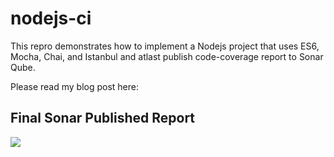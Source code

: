 # nodejs-ci

This repro demonstrates how to implement a Nodejs project that uses ES6, Mocha, Chai, and Istanbul and atlast publish code-coverage report to Sonar Qube.

Please read my blog post here: 

## Final Sonar Published Report
![](../img/sonar_report.png)